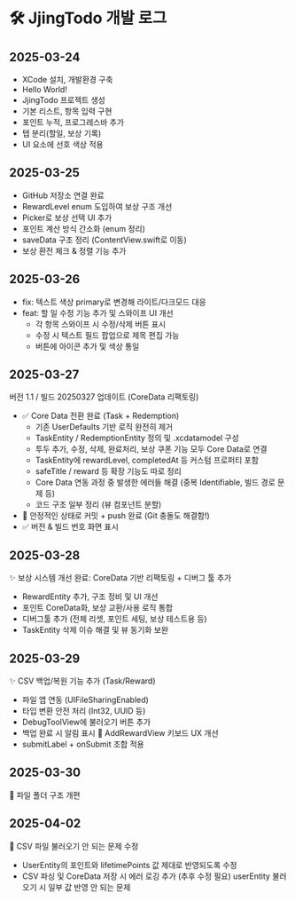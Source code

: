 # 🛠️ JjingTodo 개발 로그

## 2025-03-24
- XCode 설치, 개발환경 구축
- Hello World!
- JjingTodo 프로젝트 생성
- 기본 리스트, 항목 입력 구현
- 포인트 누적, 프로그레스바 추가
- 탭 분리(할일, 보상 기록)
- UI 요소에 선호 색상 적용

## 2025-03-25
- GitHub 저장소 연결 완료
- RewardLevel enum 도입하여 보상 구조 개선
- Picker로 보상 선택 UI 추가
- 포인트 계산 방식 간소화 (enum 정리)
- saveData 구조 정리 (ContentView.swift로 이동)
- 보상 환전 체크 & 정렬 기능 추가


## 2025-03-26
- fix: 텍스트 색상 primary로 변경해 라이트/다크모드 대응
- feat: 할 일 수정 기능 추가 및 스와이프 UI 개선
  - 각 항목 스와이프 시 수정/삭제 버튼 표시
  - 수정 시 텍스트 필드 팝업으로 제목 편집 가능
  - 버튼에 아이콘 추가 및 색상 통일

## 2025-03-27
버전 1.1 / 빌드 20250327 업데이트 (CoreData 리팩토링)
- ✅ Core Data 전환 완료 (Task + Redemption)
  - 기존 UserDefaults 기반 로직 완전히 제거
  - TaskEntity / RedemptionEntity 정의 및 .xcdatamodel 구성
  - 투두 추가, 수정, 삭제, 완료처리, 보상 쿠폰 기능 모두 Core Data로 연결
  - TaskEntity에 rewardLevel, completedAt 등 커스텀 프로퍼티 포함
  - safeTitle / reward 등 확장 기능도 따로 정리
  - Core Data 연동 과정 중 발생한 에러들 해결 (중복 Identifiable, 빌드 경로 문제 등)
  - 코드 구조 일부 정리 (뷰 컴포넌트 분할)
- 💾 안정적인 상태로 커밋 + push 완료 (Git 충돌도 해결함!)
- ✅ 버전 & 빌드 번호 화면 표시


## 2025-03-28
✨ 보상 시스템 개선 완료: CoreData 기반 리팩토링 + 디버그 툴 추가
- RewardEntity 추가, 구조 정비 및 UI 개선
- 포인트 CoreData화, 보상 교환/사용 로직 통합
- 디버그툴 추가 (전체 리셋, 포인트 세팅, 보상 테스트용 등)
- TaskEntity 삭제 이슈 해결 및 뷰 동기화 보완


## 2025-03-29
✨ CSV 백업/복원 기능 추가 (Task/Reward)
- 파일 앱 연동 (UIFileSharingEnabled)
- 타입 변환 안전 처리 (Int32, UUID 등)
- DebugToolView에 불러오기 버튼 추가
- 백업 완료 시 알림 표시
🎨 AddRewardView 키보드 UX 개선
- submitLabel + onSubmit 조합 적용

## 2025-03-30
🔧 파일 폴더 구조 개편

## 2025-04-02
🔧 CSV 파일 불러오기 안 되는 문제 수정
- UserEntity의 포인트와 lifetimePoints 값 제대로 반영되도록 수정
- CSV 파싱 및 CoreData 저장 시 에러 로깅 추가
(추후 수정 필요)
userEntity 불러오기 시 일부 값 반영 안 되는 문제
